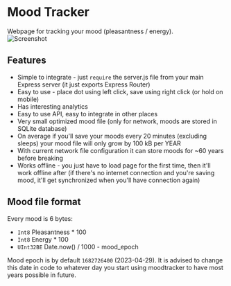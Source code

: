 # Mood Tracker
Webpage for tracking your mood (pleasantness / energy).  
![Screenshot](https://lune.dimden.dev/91444b3511.png)  
 
## Features
- Simple to integrate - just `require` the server.js file from your main Express server (it just exports Express Router)
- Easy to use - place dot using left click, save using right click (or hold on mobile)
- Has interesting analytics
- Easy to use API, easy to integrate in other places
- Very small optimized mood file (only for network, moods are stored in SQLite database)
- On average if you'll save your moods every 20 minutes (excluding sleeps) your mood file will only grow by 100 kB per YEAR
- With current network file configuration it can store moods for ~60 years before breaking
- Works offline - you just have to load page for the first time, then it'll work offline after (if there's no internet connection and you're saving mood, it'll get synchronized when you'll have connection again)

## Mood file format
Every mood is 6 bytes:
- `Int8` Pleasantness * 100
- `Int8` Energy * 100
- `UInt32BE` Date.now() / 1000 - mood_epoch
  
Mood epoch is by default `1682726400` (2023-04-29). It is advised to change this date in code to whatever day you start using moodtracker to have most years possible in future.  